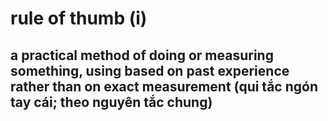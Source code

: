 # rule of thumb (i)

## a practical method of doing or measuring something, using based on past experience rather than on exact measurement (qui tắc ngón tay cái; theo nguyên tắc chung)